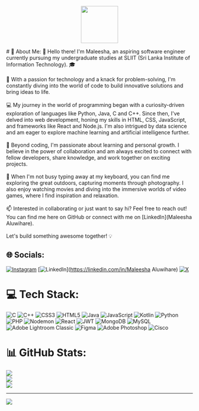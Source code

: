 <p align="center" ><img  src = "https://github.com/7oSkaaa/7oSkaaa/blob/main/Images/about_me.gif?raw=true" width = 100px></p>
# 💫 About Me:
👋 Hello there! I'm Maleesha, an aspiring software engineer currently pursuing my undergraduate studies at SLIIT (Sri Lanka Institute of Information Technology). 🎓<br><br>🚀 With a passion for technology and a knack for problem-solving, I'm constantly diving into the world of code to build innovative solutions and bring ideas to life.<br><br>💻 My journey in the world of programming began with a curiosity-driven exploration of languages like Python, Java, C and C++. Since then, I've delved into web development, honing my skills in HTML, CSS, JavaScript, and frameworks like React and Node.js. I'm also intrigued by data science and am eager to explore machine learning and artificial intelligence further.<br><br>🌱 Beyond coding, I'm passionate about learning and personal growth. I believe in the power of collaboration and am always excited to connect with fellow developers, share knowledge, and work together on exciting projects.<br><br>🎨 When I'm not busy typing away at my keyboard, you can find me exploring the great outdoors, capturing moments through photography. I also enjoy watching movies and diving into the immersive worlds of video games, where I find inspiration and relaxation.<br><br>📫 Interested in collaborating or just want to say hi? Feel free to reach out! You can find me here on GitHub or connect with me on [LinkedIn](Maleesha Aluwihare).<br><br>Let's build something awesome together! 💡<br>


## 🌐 Socials:
[![Instagram](https://img.shields.io/badge/Instagram-%23E4405F.svg?logo=Instagram&logoColor=white)](https://instagram.com/maleesha_alu) [![LinkedIn](https://img.shields.io/badge/LinkedIn-%230077B5.svg?logo=linkedin&logoColor=white)](https://linkedin.com/in/Maleesha Aluwihare) [![X](https://img.shields.io/badge/X-black.svg?logo=X&logoColor=white)](https://x.com/@c_malsha) 

# 💻 Tech Stack:
![C](https://img.shields.io/badge/c-%2300599C.svg?style=flat-square&logo=c&logoColor=white) ![C++](https://img.shields.io/badge/c++-%2300599C.svg?style=flat-square&logo=c%2B%2B&logoColor=white) ![CSS3](https://img.shields.io/badge/css3-%231572B6.svg?style=flat-square&logo=css3&logoColor=white) ![HTML5](https://img.shields.io/badge/html5-%23E34F26.svg?style=flat-square&logo=html5&logoColor=white) ![Java](https://img.shields.io/badge/java-%23ED8B00.svg?style=flat-square&logo=openjdk&logoColor=white) ![JavaScript](https://img.shields.io/badge/javascript-%23323330.svg?style=flat-square&logo=javascript&logoColor=%23F7DF1E) ![Kotlin](https://img.shields.io/badge/kotlin-%237F52FF.svg?style=flat-square&logo=kotlin&logoColor=white) ![Python](https://img.shields.io/badge/python-3670A0?style=flat-square&logo=python&logoColor=ffdd54) ![PHP](https://img.shields.io/badge/php-%23777BB4.svg?style=flat-square&logo=php&logoColor=white) ![Nodemon](https://img.shields.io/badge/NODEMON-%23323330.svg?style=flat-square&logo=nodemon&logoColor=%BBDEAD) ![React](https://img.shields.io/badge/react-%2320232a.svg?style=flat-square&logo=react&logoColor=%2361DAFB) ![JWT](https://img.shields.io/badge/JWT-black?style=flat-square&logo=JSON%20web%20tokens) ![MongoDB](https://img.shields.io/badge/MongoDB-%234ea94b.svg?style=flat-square&logo=mongodb&logoColor=white) ![MySQL](https://img.shields.io/badge/mysql-%2300000f.svg?style=flat-square&logo=mysql&logoColor=white) ![Adobe Lightroom Classic](https://img.shields.io/badge/Adobe%20Lightroom%20Classic-31A8FF.svg?style=flat-square&logo=Adobe%20Lightroom%20Classic&logoColor=white) ![Figma](https://img.shields.io/badge/figma-%23F24E1E.svg?style=flat-square&logo=figma&logoColor=white) ![Adobe Photoshop](https://img.shields.io/badge/adobe%20photoshop-%2331A8FF.svg?style=flat-square&logo=adobe%20photoshop&logoColor=white) ![Cisco](https://img.shields.io/badge/cisco-%23049fd9.svg?style=flat-square&logo=cisco&logoColor=black)
# 📊 GitHub Stats:
![](https://github-readme-stats.vercel.app/api?username=MaleeshaAluwihare&theme=dark&hide_border=true&include_all_commits=true&count_private=false)<br/>
![](https://github-readme-streak-stats.herokuapp.com/?user=MaleeshaAluwihare&theme=dark&hide_border=true)<br/>
![](https://github-readme-stats.vercel.app/api/top-langs/?username=MaleeshaAluwihare&theme=dark&hide_border=true&include_all_commits=true&count_private=false&layout=compact)

---
[![](https://visitcount.itsvg.in/api?id=MaleeshaAluwihare&icon=5&color=0)](https://visitcount.itsvg.in)

<!-- Proudly created with GPRM ( https://gprm.itsvg.in ) -->
